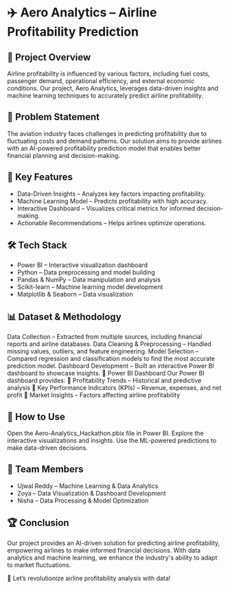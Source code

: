 # ✈️ Aero Analytics – Airline Profitability Prediction

## 🚀 Project Overview
Airline profitability is influenced by various factors, including fuel costs, passenger demand, operational efficiency, and external economic conditions. Our project, Aero Analytics, leverages data-driven insights and machine learning techniques to accurately predict airline profitability.

## 📌 Problem Statement
The aviation industry faces challenges in predicting profitability due to fluctuating costs and demand patterns. Our solution aims to provide airlines with an AI-powered profitability prediction model that enables better financial planning and decision-making.

## 🎯 Key Features
-  Data-Driven Insights – Analyzes key factors impacting profitability.
-  Machine Learning Model – Predicts profitability with high accuracy.
-  Interactive Dashboard – Visualizes critical metrics for informed decision-making.
-  Actionable Recommendations – Helps airlines optimize operations.

## 🛠️ Tech Stack
  - Power BI – Interactive visualization dashboard
  - Python – Data preprocessing and model building
  - Pandas & NumPy – Data manipulation and analysis
  - Scikit-learn – Machine learning model development
  - Matplotlib & Seaborn – Data visualization

## 📊 Dataset & Methodology
Data Collection – Extracted from multiple sources, including financial reports and airline databases.
Data Cleaning & Preprocessing – Handled missing values, outliers, and feature engineering.
Model Selection – Compared regression and classification models to find the most accurate prediction model.
Dashboard Development – Built an interactive Power BI dashboard to showcase insights.
🎨 Power BI Dashboard
Our Power BI dashboard provides:
📌 Profitability Trends – Historical and predictive analysis
📌 Key Performance Indicators (KPIs) – Revenue, expenses, and net profit
📌 Market Insights – Factors affecting airline profitability

## 📢 How to Use
Open the Aero-Analytics_Hackathon.pbix file in Power BI.
Explore the interactive visualizations and insights.
Use the ML-powered predictions to make data-driven decisions.

## 👥 Team Members
- Ujwal Reddy – Machine Learning & Data Analytics
- Zoya – Data Visualization & Dashboard Development
- Nisha – Data Processing & Model Optimization

## 🏆 Conclusion
Our project provides an AI-driven solution for predicting airline profitability, empowering airlines to make informed financial decisions. With data analytics and machine learning, we enhance the industry's ability to adapt to market fluctuations.

🚀 Let’s revolutionize airline profitability analysis with data!

